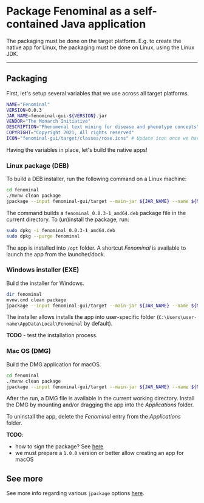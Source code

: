 # Package Fenominal as a self-contained Java application 

The packaging must be done on the target platform. E.g. to create the native app for Linux, the packaging must be 
done on Linux, using the Linux JDK.

---

## Packaging

First, let's setup several variables that we use across all target platforms. 

```bash
NAME="Fenominal"
VERSION=0.0.3
JAR_NAME=fenominal-gui-${VERSION}.jar
VENDOR="The Monarch Initiative"
DESCRIPTION="Phenomenal text mining for disease and phenotype concepts"
COPYRIGHT="Copyright 2021, All rights reserved"
ICON="fenominal-gui/target/classes/rose.icns" # Update icon once we have a better one
```

Having the variables in place, let's build the native apps! 

### Linux package (DEB)

To build a DEB installer, run the following command on a Linux machine:

```bash
cd fenominal
./mvnw clean package
jpackage --input fenominal-gui/target --main-jar ${JAR_NAME} --name ${NAME} --app-version ${VERSION} --description "${DESCRIPTION}" --vendor "${VENDOR}" --license-file LICENSE --copyright "${COPYRIGHT}" --linux-menu-group "Science" --linux-shortcut 
```

The command builds a `fenominal_0.0.3-1_amd64.deb` package file in the current directory. To (un)install the package, run:

```bash
sudo dpkg -i fenominal_0.0.3-1_amd64.deb
sudo dpkg --purge fenominal
```

The app is installed into `/opt` folder. A shortcut *Fenominal* is available to launch the app from the launcher/dock.

### Windows installer (EXE)

Build the installer for Windows.

```bash
dir fenominal
mvnw.cmd clean package 
jpackage --input fenominal-gui/target --main-jar ${JAR_NAME} --name ${NAME} --app-version ${VERSION} --description "${DESCRIPTION}" --vendor "${VENDOR}" --license-file LICENSE --copyright "${COPYRIGHT}" --win-per-user-install
```

The installer allows installs the app into user-specific folder (`C:\Users\user-name\AppData\Local\Fenominal` by default).

**TODO** - test the installation process.

### Mac OS (DMG)

Build the DMG application for macOS.

```bash
cd fenominal
./mvnw clean package
jpackage --input fenominal-gui/target --main-jar ${JAR_NAME} --name ${NAME} --app-version ${VERSION} --description "${DESCRIPTION}" --vendor "${VENDOR}" --license-file LICENSE --copyright "${COPYRIGHT}" --mac-package-name "${NAME}" --icon ${ICON}
```

After the run, a DMG file is available in the current working directory. Install the DMG by mounting and/or dragging 
the app into the *Applications* folder.

To uninstall the app, delete the *Fenominal* entry from the *Applications* folder. 

**TODO**:
- how to sign the package? See [here](https://docs.oracle.com/en/java/javase/16/jpackage/support-application-features.html#GUID-8D9F0607-91F4-4070-8823-02FCAB12238D)
- we must prepare a `1.0.0` version or better allow creating an app for macOS

## See more

See more info regarding various `jpackage` options [here](https://docs.oracle.com/en/java/javase/16/jpackage/index.html).
